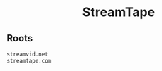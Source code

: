 


<h1 align="center">StreamTape</h1>  


## Roots


```html
streamvid.net
streamtape.com
```  

<br>
